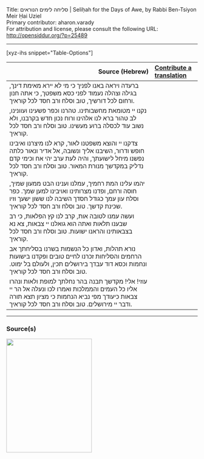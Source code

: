 <html>
<head></head>
<body>
Title: סליחה לימים הנוראים | Seliḥah for the Days of Awe, by Rabbi Ben-Tsiyon Meir Ḥai Uziel<br />
Primary contributor: aharon.varady<br />
For attribution and license, please consult the following URL: <a href="http://opensiddur.org/?p=25489">http://opensiddur.org/?p=25489</a>
<p />
<hr />

[xyz-ihs snippet="Table-Options"]<table style="margin-left: auto; margin-right: auto;" class="draggable">
<thead><tr><th id="x" style="text-align: right;">Source (Hebrew)</th><th style="text-align: left;"><a href="/translate/" target="_blank" rel="noopener">Contribute a translation</a></th></tr></thead>
<tbody>
<tr><td style="vertical-align:top;">
<div class="liturgy" lang="he">
ברעדה ויראה באנו לפניך
כי מי לא יירא מאימת דינך, 
בגילה וצהלה נעמוד לפני כסא משפטך, 
כי אתה חנון ורחום לכל דורשיך,
טוב וסלח ורב חסד לכל קוראיך. 
</span></div></td>
 
<td style="vertical-align:top;">
<div class="english" lang="en">

</div></td></tr>


<tr><td style="vertical-align:top;">
<div class="liturgy" lang="he">
נקנו יי מטומאת מחשבותינו. 
טהרנו וכפר פשעינו ועוונינו, 
לב טהור ברא לנו אלהינו 
ורוח נכון חדש בקרבנו, 
ולא נשוב עוד לכסלה ברוע מעשינו.
טוב וסלח ורב חסד לכל קוראיך.
</span></div></td>
 
<td style="vertical-align:top;">
<div class="english" lang="en">

</div></td></tr>


<tr><td style="vertical-align:top;">
<div class="liturgy" lang="he">
צדקנו יי והוצא משפטנו לאור, 
קרא לנו מיצרנו ואיבינו חופש ודרור, 
השיבנו אליך ונשובה, אל אדיר ונאור 
כלתה נפשנו מיחל לישועתך, והיה לעת ערב יהי אח 
וכימי קדם נדליק במקדשך מנורת המאור.
טוב וסלח ורב חסד לכל קוראיך.
</span></div></td>
 
<td style="vertical-align:top;">
<div class="english" lang="en">

</div></td></tr>


<tr><td style="vertical-align:top;">
<div class="liturgy" lang="he">
יהמו עלינו המת רחמיך, 
עמלנו וענינו הבט ממעון שמיך, 
חוסה ורחם, ופדנו מצרותינו ואויבינו למען שמך. 
כפר וסלח עון עמך כגודל חסדך 
השיבה לנו ששון ישעך וזיו שכינת קדשך.
טוב וסלח ורב חסד לכל קוראיך.
</span></div></td>
 
<td style="vertical-align:top;">
<div class="english" lang="en">

</div></td></tr>


<tr><td style="vertical-align:top;">
<div class="liturgy" lang="he">
ועשה עמנו לטובה אות, 
קרב לנו קץ הפלאות, 
כי רב שבענו תלאות 
ואתה הוא גואלנו יי צבאות, 
צא נא בצבאותינו והראנו ישועות.
טוב וסלח ורב חסד לכל קוראיך. 
</span></div></td>
 
<td style="vertical-align:top;">
<div class="english" lang="en">

</div></td></tr>


<tr><td style="vertical-align:top;">
<div class="liturgy" lang="he">
נורא תהלות, ואדון כל הנשמות 
בשרנו בסליחתך אב הרחמים והסליחות 
זכרנו לחיים טובים ופקדנו בישועות ונחמות 
וכסא דוד עבדך בירושלים תכין, ולעולם בל ימוט.
טוב וסלח ורב חסד לכל קוראיך. 
</span></div></td>
 
<td style="vertical-align:top;">
<div class="english" lang="en">

</div></td></tr>


<tr><td style="vertical-align:top;">
<div class="liturgy" lang="he">
עוזי! אלי! מקדשך תבנה בהר נחלתך למופת ולאות 
ונהרו אליו כל העמים והממלכות 
ואמרו לכו ונעלה אל הר יי צבאות 
כיעודך מפי נביא הנחמות 
כי מציון תצא תורה ודבר יי מירושלים.
טוב וסלח ורב חסד לכל קוראיך. 
</div></td></tr>
</tbody></table>

<hr />

<h3>Source(s)</h3>

<img src="https://opensiddur.org/wp-content/uploads/2019/06/11988246_1057925320895056_3947934455505689287_n-225x300.jpg" alt="" width="225" height="300" class="alignnone size-medium wp-image-25490" />
</body>
</html>